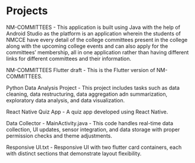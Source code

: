 # Projects

NM-COMMITTEES - This application is built using Java with the help of Android Studio as the platform is an application wherein the students of NMCCE have every detail of the college committees present in the college along with the upcoming college events and can also apply for the committees’ membership, all in one application rather than having different links for different committees and their information.

NM-COMMITTEES Flutter draft - This is the Flutter version of NM-COMMITTEES.

Python Data Analysis Project - This project includes tasks such as data cleaning, data restructuring, data aggregation adn summarization, exploratory data analysis, and data visualization.

React Native Quiz App - A quiz app developed using React Native.

Data Collector - MainActivity.java - This code handles real-time data collection, UI updates, sensor integration, and data storage with proper permission checks and theme adjustments.

Responsive UI.txt - Responsive UI with two flutter card containers, each with distinct sections that demonstrate layout flexibility.
